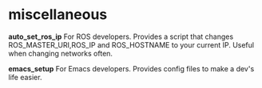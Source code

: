 # miscellaneous

**auto_set_ros_ip** 
For ROS developers. Provides a script that changes ROS_MASTER_URI,ROS_IP and ROS_HOSTNAME to your current IP. Useful when changing networks often.

**emacs_setup**
For Emacs developers. Provides config files to make a dev's life easier.
